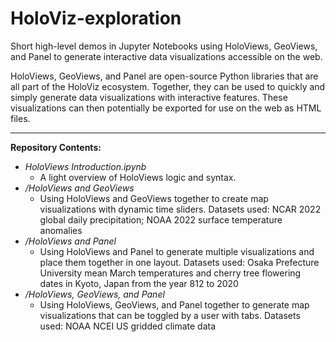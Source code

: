 # HoloViz-exploration
Short high-level demos in Jupyter Notebooks using HoloViews, GeoViews, and Panel to generate interactive data visualizations accessible on the web.

HoloViews, GeoViews, and Panel are open-source Python libraries that are all part of the HoloViz ecosystem. Together, they can be used to quickly and simply generate data visualizations with interactive features. These visualizations can then potentially be exported for use on the web as HTML files.

____

**Repository Contents:**
- _HoloViews Introduction.ipynb_
  - A light overview of HoloViews logic and syntax.
- _/HoloViews and GeoViews_
  - Using HoloViews and GeoViews together to create map visualizations with dynamic time sliders. Datasets used: NCAR 2022 global daily precipitation; NOAA 2022 surface temperature anomalies
- _/HoloViews and Panel_
  - Using HoloViews and Panel to generate multiple visualizations and place them together in one layout. Datasets used: Osaka Prefecture University mean March temperatures and cherry tree flowering dates in Kyoto, Japan from the year 812 to 2020
- _/HoloViews, GeoViews, and Panel_
  - Using HoloViews, GeoViews, and Panel together to generate map visualizations that can be toggled by a user with tabs. Datasets used: NOAA NCEI US gridded climate data
